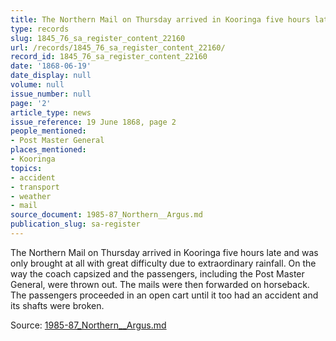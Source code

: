```yaml
---
title: The Northern Mail on Thursday arrived in Kooringa five hours late
type: records
slug: 1845_76_sa_register_content_22160
url: /records/1845_76_sa_register_content_22160/
record_id: 1845_76_sa_register_content_22160
date: '1868-06-19'
date_display: null
volume: null
issue_number: null
page: '2'
article_type: news
issue_reference: 19 June 1868, page 2
people_mentioned:
- Post Master General
places_mentioned:
- Kooringa
topics:
- accident
- transport
- weather
- mail
source_document: 1985-87_Northern__Argus.md
publication_slug: sa-register
---
```


The Northern Mail on Thursday arrived in Kooringa five hours late and was only brought at all with great difficulty due to extraordinary rainfall.  On the way the coach capsized and the passengers, including the Post Master General, were thrown out.  The mails were then forwarded on horseback.  The passengers proceeded in an open cart until it too had an accident and its shafts were broken.

Source: [1985-87_Northern__Argus.md](/downloads/markdown/1985-87_Northern__Argus.md)
